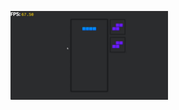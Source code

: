 [<img src="https://raw.githubusercontent.com/janlely/Bevy-Tetris/main/127_1733645556.video_thumb.jpg" width="50%">](https://raw.githubusercontent.com/janlely/Bevy-Tetris/main/127_1733645556.mp4)        
